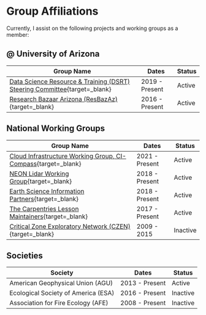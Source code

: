 # Group Affiliations

Currently, I assist on the following projects and working groups as a member:

## @ University of Arizona

| Group Name | Dates | Status |
|------------|-------|--------|
| [Data Science Resource & Training (DSRT) Steering Committee](https://datascience.arizona.edu/dsrt){target=_blank} | 2019 - Present | Active |
| [Research Bazaar Arizona (ResBazAz)](https://researchbazaar.arizona.edu/){target=_blank} | 2016 - Present | Active |

## National Working Groups

| Group Name | Dates | Status |
|------------|-------|--------|
| [Cloud Infrastructure Working Group, CI-Compass](https://ci-compass.org/){target=_blank} | 2021 - Present | Active |
| [NEON Lidar Working Group](https://www.neonscience.org/about/advisory-groups/twgs/lidar-twg){target=_blank} | 2018 - Present | Active |
| [Earth Science Information Partners](https://www.esipfed.org/){target=_blank} | 2018 - Present | Active | 
| [The Carpentries Lesson Maintainers](https://carpentries.org){target=_blank} | 2017 - Present | Active |
| [Critical Zone Exploratory Network (CZEN)](https://www.czen.org/){target=_blank} | 2009 - 2015 | Inactive |


## Societies

| Society | Dates | Status |
|---------|-------|--------|
| American Geophysical Union (AGU) | 2013 - Present | Active |
| Ecological Society of America (ESA) | 2016 - Present | Inactive |
| Association for Fire Ecology (AFE) | 2008 - Present | Inactive |
